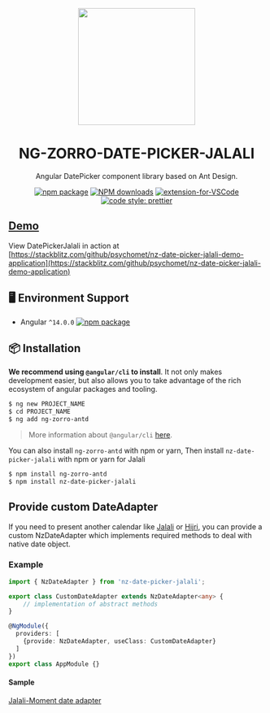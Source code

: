 <p align="center">
  <a href="http://ng.ant.design">
    <img width="230" src="https://img.alicdn.com/tfs/TB1TFFaHAvoK1RjSZFwXXciCFXa-106-120.svg">
  </a>
</p>

<h1 align="center">
NG-ZORRO-DATE-PICKER-JALALI
</h1>

<div align="center">

Angular DatePicker component library based on Ant Design.

[![npm package](https://img.shields.io/npm/v/ng-zorro-antd.svg?style=flat-square)](https://www.npmjs.com/package/nz-date-picker-jalali)
[![NPM downloads](http://img.shields.io/npm/dm/ng-zorro-antd.svg?style=flat-square)](https://www.npmjs.com/package/nz-date-picker-jalali)
[![extension-for-VSCode](https://img.shields.io/badge/extension%20for-VSCode-blue.svg?style=flat-square)](https://marketplace.visualstudio.com/items?itemName=cipchk.ng-zorro-vscode)
[![code style: prettier](https://img.shields.io/badge/code_style-prettier-ff69b4.svg?style=flat-square)](https://github.com/prettier/prettier)

</div>

## [Demo](https://stackblitz.com/github/psychomet/nz-date-picker-jalali-demo-application)
View DatePickerJalali in action at [https://stackblitz.com/github/psychomet/nz-date-picker-jalali-demo-application](https://stackblitz.com/github/psychomet/nz-date-picker-jalali-demo-application)


## 🖥 Environment Support

* Angular `^14.0.0` [![npm package](https://img.shields.io/npm/v/ng-zorro-antd.svg?style=flat-square)](https://www.npmjs.org/package/ng-zorro-antd)

## 📦 Installation

**We recommend using `@angular/cli` to install**. It not only makes development easier, but also allows you to take advantage of the rich ecosystem of angular packages and tooling.

```bash
$ ng new PROJECT_NAME
$ cd PROJECT_NAME
$ ng add ng-zorro-antd
```

> More information about `@angular/cli` [here](https://github.com/angular/angular-cli).

You can also install `ng-zorro-antd` with npm or yarn,
Then install `nz-date-picker-jalali` with npm or yarn for Jalali

```bash
$ npm install ng-zorro-antd
$ npm install nz-date-picker-jalali
```


## Provide custom DateAdapter
If you need to present another calendar like [Jalali](https://en.wikipedia.org/wiki/Jalali_calendar) or [Hijri](https://en.wikipedia.org/wiki/Islamic_calendar), you can provide a custom NzDateAdapter which implements required methods to deal with native date object.

### Example
```ts
import { NzDateAdapter } from 'nz-date-picker-jalali';

export class CustomDateAdapter extends NzDateAdapter<any> {
    // implementation of abstract methods
}

@NgModule({
  providers: [
    {provide: NzDateAdapter, useClass: CustomDateAdapter}
  ]
})
export class AppModule {}
```
#### Sample
[Jalali-Moment date adapter](https://gist.github.com/psychomet/22798ab7552b38751ac44a665fe1c512)
